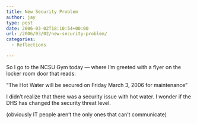 ```yaml
---
title: New Security Problem
author: jay
type: post
date: 2006-03-02T18:10:54+00:00
url: /2006/03/02/new-security-problem/
categories:
  - Reflections

---
```

So I go to the NCSU Gym today — where I’m greeted with a flyer on the locker room door that reads:

“The Hot Water will be secured on Friday March 3, 2006 for maintenance”

I didn’t realize that there was a security issue with hot water. I wonder if the DHS has changed the security threat level.

(obviously IT people aren’t the only ones that can’t communicate)